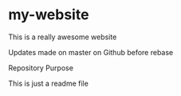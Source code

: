 # my-website

This is a really awesome website

Updates  made on master on Github before rebase

 Repository Purpose

This is just a readme file
